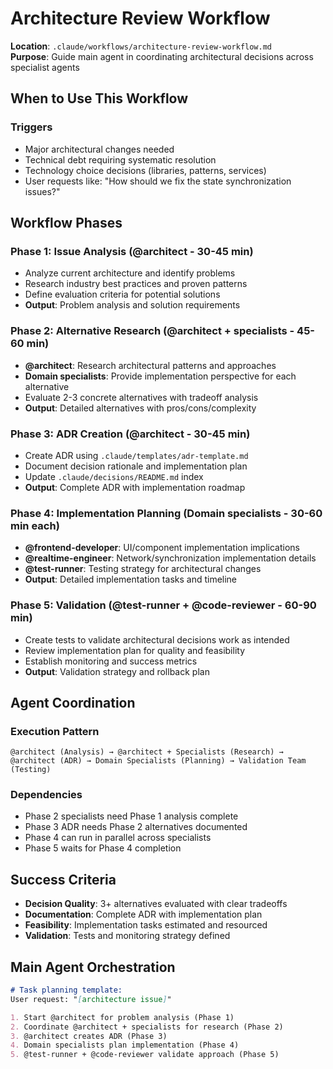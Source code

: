 # Architecture Review Workflow

**Location**: `.claude/workflows/architecture-review-workflow.md`  
**Purpose**: Guide main agent in coordinating architectural decisions across specialist agents

## When to Use This Workflow

### **Triggers**
- Major architectural changes needed
- Technical debt requiring systematic resolution
- Technology choice decisions (libraries, patterns, services)
- User requests like: "How should we fix the state synchronization issues?"

## Workflow Phases

### **Phase 1: Issue Analysis** (@architect - 30-45 min)
- Analyze current architecture and identify problems
- Research industry best practices and proven patterns
- Define evaluation criteria for potential solutions
- **Output**: Problem analysis and solution requirements

### **Phase 2: Alternative Research** (@architect + specialists - 45-60 min)
- **@architect**: Research architectural patterns and approaches
- **Domain specialists**: Provide implementation perspective for each alternative
- Evaluate 2-3 concrete alternatives with tradeoff analysis
- **Output**: Detailed alternatives with pros/cons/complexity

### **Phase 3: ADR Creation** (@architect - 30-45 min)
- Create ADR using `.claude/templates/adr-template.md`
- Document decision rationale and implementation plan
- Update `.claude/decisions/README.md` index
- **Output**: Complete ADR with implementation roadmap

### **Phase 4: Implementation Planning** (Domain specialists - 30-60 min each)
- **@frontend-developer**: UI/component implementation implications
- **@realtime-engineer**: Network/synchronization implementation details
- **@test-runner**: Testing strategy for architectural changes
- **Output**: Detailed implementation tasks and timeline

### **Phase 5: Validation** (@test-runner + @code-reviewer - 60-90 min)
- Create tests to validate architectural decisions work as intended
- Review implementation plan for quality and feasibility
- Establish monitoring and success metrics
- **Output**: Validation strategy and rollback plan

## Agent Coordination

### **Execution Pattern**
```
@architect (Analysis) → @architect + Specialists (Research) → 
@architect (ADR) → Domain Specialists (Planning) → Validation Team (Testing)
```

### **Dependencies**
- Phase 2 specialists need Phase 1 analysis complete
- Phase 3 ADR needs Phase 2 alternatives documented
- Phase 4 can run in parallel across specialists
- Phase 5 waits for Phase 4 completion

## Success Criteria

- **Decision Quality**: 3+ alternatives evaluated with clear tradeoffs
- **Documentation**: Complete ADR with implementation plan
- **Feasibility**: Implementation tasks estimated and resourced
- **Validation**: Tests and monitoring strategy defined

## Main Agent Orchestration

```markdown
# Task planning template:
User request: "[architecture issue]"

1. Start @architect for problem analysis (Phase 1)
2. Coordinate @architect + specialists for research (Phase 2)
3. @architect creates ADR (Phase 3)
4. Domain specialists plan implementation (Phase 4)
5. @test-runner + @code-reviewer validate approach (Phase 5)
```